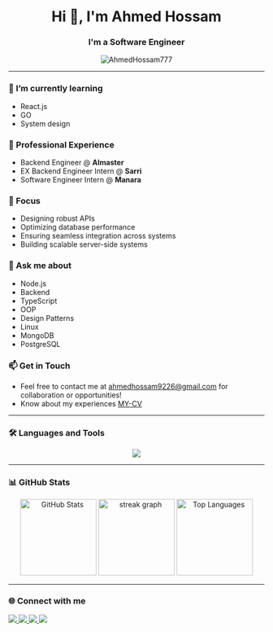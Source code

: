 <h1 align="center">Hi 👋, I'm Ahmed Hossam</h1>

<h3 align="center">I'm a Software Engineer</h3>

<p align="center"> 
  <img src="https://komarev.com/ghpvc/?username=AhmedHossam777&label=Profile%20views&color=0e75b6&style=flat" alt="AhmedHossam777"/> 
</p>

---

### 🌱 I’m currently learning
- React.js
- GO
- System design

### 💼 Professional Experience
- Backend Engineer @ **Almaster**
- EX Backend Engineer Intern @ **Sarri**
- Software Engineer Intern @ **Manara**

### 🔧 Focus
- Designing robust APIs
- Optimizing database performance
- Ensuring seamless integration across systems
- Building scalable server-side systems

### 💬 Ask me about
- Node.js
- Backend
- TypeScript
- OOP
- Design Patterns
- Linux
- MongoDB
- PostgreSQL

### 📫 Get in Touch
- Feel free to contact me at [ahmedhossam9226@gmail.com](mailto:ahmedhossam9226@gmail.com) for collaboration or opportunities!
- Know about my experiences [MY-CV](https://drive.google.com/file/d/1XP9NphGcKl84vlnU14SojXnC3Zl0JtM1/view?usp=sharing)

---

### 🛠 Languages and Tools

<p align="center">
  <a href="https://skillicons.dev">
    <img src="https://skillicons.dev/icons?i=git,vim,linux,vscode,css,html,py,redis,md,postman,react,bootstrap,redhat,cpp,js,ts,postgres,nestjs,mysql,mongodb,docker,prisma,nodejs,expressjs,go,obsidian&perline=10" />
  </a>
</p>

---

### 📊 GitHub Stats

<p align="center">
  <img src="https://github-readme-stats.vercel.app/api?username=AhmedHossam777&hide_title=false&hide_rank=false&show_icons=true&include_all_commits=true&count_private=true&disable_animations=false&theme=dark&hide_border=false" height="150" alt="GitHub Stats" />
  <img src="https://streak-stats.demolab.com?user=AhmedHossam777&locale=en&mode=daily&theme=dark&hide_border=false&border_radius=5" height="150" alt="streak graph" />
  <img src="https://github-readme-stats.vercel.app/api/top-langs?username=AhmedHossam777&locale=en&hide_title=false&layout=compact&card_width=320&langs_count=5&theme=dark&hide_border=false" height="150" alt="Top Languages" />
</p>

---

### 🌐 Connect with me

<p align="left">
  <a href="https://instagram.com/ahmed_hossam111" target="_blank">
    <img src="https://skillicons.dev/icons?i=instagram" />
  </a>
  <a href="mailto:ahmedhossam9226@gmail.com" target="_blank">
    <img src="https://skillicons.dev/icons?i=gmail" />
  </a>
  <a href="https://linkedin.com/in/ahmed-hossam-8319a1214/" target="_blank">
    <img src="https://skillicons.dev/icons?i=linkedin" />
  </a>
  <a href="https://dev.to/ahmedhossam777/" target="_blank">
    <img src="https://skillicons.dev/icons?i=devto" />
  </a>
</p>
